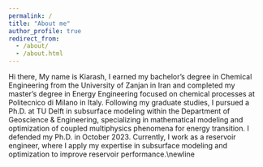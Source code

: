 ```yaml
---
permalink: /
title: "About me"
author_profile: true
redirect_from: 
  - /about/
  - /about.html
---
```




Hi there, My name is Kiarash, I earned my bachelor’s degree in Chemical Engineering from the University of Zanjan in Iran and completed my master’s degree in Energy Engineering focused on chemical processes at Politecnico di Milano in Italy. Following my graduate studies, I pursued a Ph.D. at TU Delft in subsurface modeling within the Department of Geoscience \& Engineering, specializing in mathematical modeling and optimization of coupled multiphysics phenomena for energy transition. I defended my Ph.D. in October 2023. Currently, I work as a reservoir engineer, where I apply my expertise in subsurface modeling and optimization to improve reservoir performance.\newline
